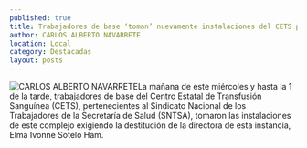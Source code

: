 ```yaml
---
published: true
title: Trabajadores de base ‘toman’ nuevamente instalaciones del CETS para exigir destitución de directora
author: CARLOS ALBERTO NAVARRETE
location: Local
category: Destacadas
layout: posts
---
```


![CARLOS ALBERTO NAVARRETE](http://i.imgur.com/GCJxG0Em.jpg)La mañana de este miércoles y hasta la 1 de la tarde, trabajadores de base del Centro Estatal de Transfusión Sanguínea (CETS), pertenecientes al Sindicato Nacional de los Trabajadores de la Secretaría de Salud (SNTSA), tomaron las instalaciones de este complejo exigiendo la destitución de la directora de esta instancia, Elma Ivonne Sotelo Ham.
